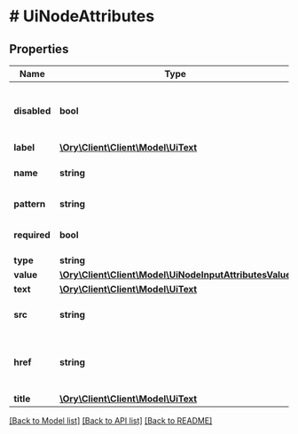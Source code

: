 # # UiNodeAttributes

## Properties

Name | Type | Description | Notes
------------ | ------------- | ------------- | -------------
**disabled** | **bool** | Sets the input&#39;s disabled field to true or false. |
**label** | [**\Ory\Client\Client\Model\UiText**](UiText.md) |  | [optional]
**name** | **string** | The input&#39;s element name. |
**pattern** | **string** | The input&#39;s pattern. | [optional]
**required** | **bool** | Mark this input field as required. | [optional]
**type** | **string** |  |
**value** | [**\Ory\Client\Client\Model\UiNodeInputAttributesValue**](UiNodeInputAttributesValue.md) |  | [optional]
**text** | [**\Ory\Client\Client\Model\UiText**](UiText.md) |  |
**src** | **string** | The image&#39;s source URL.  format: uri |
**href** | **string** | The link&#39;s href (destination) URL.  format: uri |
**title** | [**\Ory\Client\Client\Model\UiText**](UiText.md) |  |

[[Back to Model list]](../../README.md#models) [[Back to API list]](../../README.md#endpoints) [[Back to README]](../../README.md)

